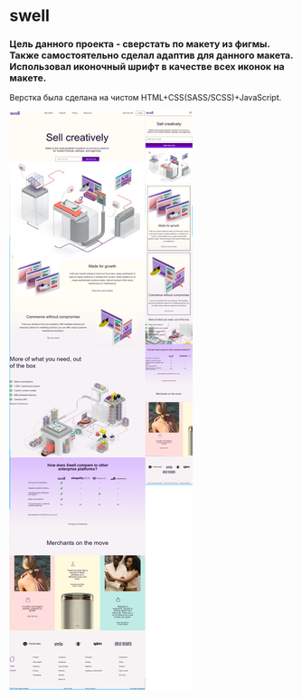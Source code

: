 # swell
### Цель данного проекта - сверстать по макету из фигмы. Также самостоятельно сделал адаптив для данного макета. Использовал иконочный шрифт в качестве всех иконок на макете.
Верстка была сделана на чистом HTML+CSS(SASS/SCSS)+JavaScript.

![swell](dist/img/swellLanding.jpg)
